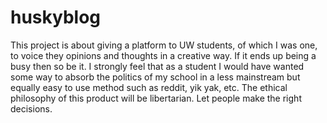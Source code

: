 # huskyblog
This project is about giving a platform to UW students, of which I was one, to voice they opinions and thoughts in a creative way. If it ends up being a busy then so be it. I strongly feel that as a student I would have wanted some way to absorb the politics of my school in a less mainstream but equally easy to use method such as reddit, yik yak, etc. The ethical philosophy of this product will be libertarian. Let people make the right decisions.
